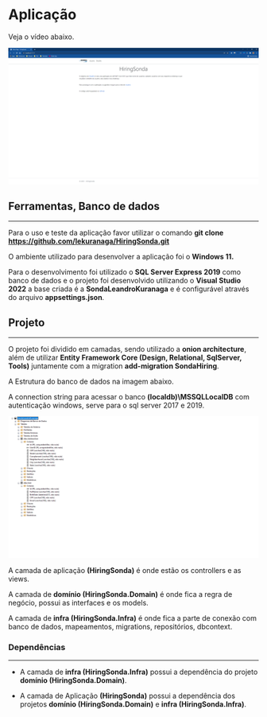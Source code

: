 # Aplicação

Veja o vídeo abaixo.

[![YoutubeVideo](src/HiringSonda.Api/wwwroot/assets/Sonda.png)](https://www.youtube.com/watch?v=pjoMfjlkklA)

## Ferramentas, Banco de dados
 ___   
Para o uso e teste da aplicação favor utilizar o comando **git clone https://github.com/lekuranaga/HiringSonda.git**

O ambiente utilizado para desenvolver a aplicação foi o **Windows 11.**

Para o desenvolvimento foi utilizado o **SQL Server Express 2019** como banco de dados e o projeto foi desenvolvido utilizando o **Visual Studio 2022** a base criada é a **SondaLeandroKuranaga** e é configurável através do arquivo **appsettings.json**.

## Projeto
___

O projeto foi dividido em camadas, sendo utilizado a **onion architecture**, além de utilizar **Entity Framework Core (Design, Relational, SqlServer, Tools)** juntamente com a migration **add-migration SondaHiring**.

A Estrutura do banco de dados na imagem abaixo.

A connection string para acessar o banco **(localdb)\MSSQLLocalDB** com autenticação windows, serve para o sql server 2017 e 2019.

![Diagrama UML](src/HiringSonda.Api/wwwroot/assets/Banco.png)

A camada de aplicação **(HiringSonda)** é onde estão os controllers e as views.

A camada de **domínio (HiringSonda.Domain)** é onde fica a regra de negócio, possui as interfaces e os models.

A camada de **infra (HiringSonda.Infra)** é onde fica a parte de conexão com banco de dados, mapeamentos, migrations, repositórios, dbcontext.

### Dependências
___

* A camada de **infra (HiringSonda.Infra)** possui a dependência do projeto **domínio (HiringSonda.Domain)**.

* A camada de Aplicação **(HiringSonda)** possui a dependência dos projetos **domínio (HiringSonda.Domain)** e **infra (HiringSonda.Infra)**.
